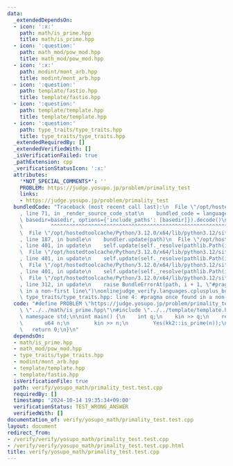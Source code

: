 ```yaml
---
data:
  _extendedDependsOn:
  - icon: ':x:'
    path: math/is_prime.hpp
    title: math/is_prime.hpp
  - icon: ':question:'
    path: math_mod/pow_mod.hpp
    title: math_mod/pow_mod.hpp
  - icon: ':x:'
    path: modint/mont_arb.hpp
    title: modint/mont_arb.hpp
  - icon: ':question:'
    path: template/fastio.hpp
    title: template/fastio.hpp
  - icon: ':question:'
    path: template/template.hpp
    title: template/template.hpp
  - icon: ':question:'
    path: type_traits/type_traits.hpp
    title: type_traits/type_traits.hpp
  _extendedRequiredBy: []
  _extendedVerifiedWith: []
  _isVerificationFailed: true
  _pathExtension: cpp
  _verificationStatusIcon: ':x:'
  attributes:
    '*NOT_SPECIAL_COMMENTS*': ''
    PROBLEM: https://judge.yosupo.jp/problem/primality_test
    links:
    - https://judge.yosupo.jp/problem/primality_test
  bundledCode: "Traceback (most recent call last):\n  File \"/opt/hostedtoolcache/Python/3.12.0/x64/lib/python3.12/site-packages/onlinejudge_verify/documentation/build.py\"\
    , line 71, in _render_source_code_stat\n    bundled_code = language.bundle(stat.path,\
    \ basedir=basedir, options={'include_paths': [basedir]}).decode()\n          \
    \         ^^^^^^^^^^^^^^^^^^^^^^^^^^^^^^^^^^^^^^^^^^^^^^^^^^^^^^^^^^^^^^^^^^^^^^^^^^^^^^^^^\n\
    \  File \"/opt/hostedtoolcache/Python/3.12.0/x64/lib/python3.12/site-packages/onlinejudge_verify/languages/cplusplus.py\"\
    , line 187, in bundle\n    bundler.update(path)\n  File \"/opt/hostedtoolcache/Python/3.12.0/x64/lib/python3.12/site-packages/onlinejudge_verify/languages/cplusplus_bundle.py\"\
    , line 401, in update\n    self.update(self._resolve(pathlib.Path(included), included_from=path))\n\
    \  File \"/opt/hostedtoolcache/Python/3.12.0/x64/lib/python3.12/site-packages/onlinejudge_verify/languages/cplusplus_bundle.py\"\
    , line 401, in update\n    self.update(self._resolve(pathlib.Path(included), included_from=path))\n\
    \  File \"/opt/hostedtoolcache/Python/3.12.0/x64/lib/python3.12/site-packages/onlinejudge_verify/languages/cplusplus_bundle.py\"\
    , line 401, in update\n    self.update(self._resolve(pathlib.Path(included), included_from=path))\n\
    \  File \"/opt/hostedtoolcache/Python/3.12.0/x64/lib/python3.12/site-packages/onlinejudge_verify/languages/cplusplus_bundle.py\"\
    , line 312, in update\n    raise BundleErrorAt(path, i + 1, \"#pragma once found\
    \ in a non-first line\")\nonlinejudge_verify.languages.cplusplus_bundle.BundleErrorAt:\
    \ type_traits/type_traits.hpp: line 4: #pragma once found in a non-first line\n"
  code: "#define PROBLEM \"https://judge.yosupo.jp/problem/primality_test\"\n\n#include\
    \ \"../../math/is_prime.hpp\"\n#include \"../../template/template.hpp\"\nusing\
    \ namespace std;\n\nint main() {\n    int q;\n    kin >> q;\n    rep (q) {\n \
    \       u64 n;\n        kin >> n;\n        Yes(kk2::is_prime(n));\n    }\n\n \
    \   return 0;\n}\n"
  dependsOn:
  - math/is_prime.hpp
  - math_mod/pow_mod.hpp
  - type_traits/type_traits.hpp
  - modint/mont_arb.hpp
  - template/template.hpp
  - template/fastio.hpp
  isVerificationFile: true
  path: verify/yosupo_math/primality_test.test.cpp
  requiredBy: []
  timestamp: '2024-10-14 19:35:34+09:00'
  verificationStatus: TEST_WRONG_ANSWER
  verifiedWith: []
documentation_of: verify/yosupo_math/primality_test.test.cpp
layout: document
redirect_from:
- /verify/verify/yosupo_math/primality_test.test.cpp
- /verify/verify/yosupo_math/primality_test.test.cpp.html
title: verify/yosupo_math/primality_test.test.cpp
---
```

